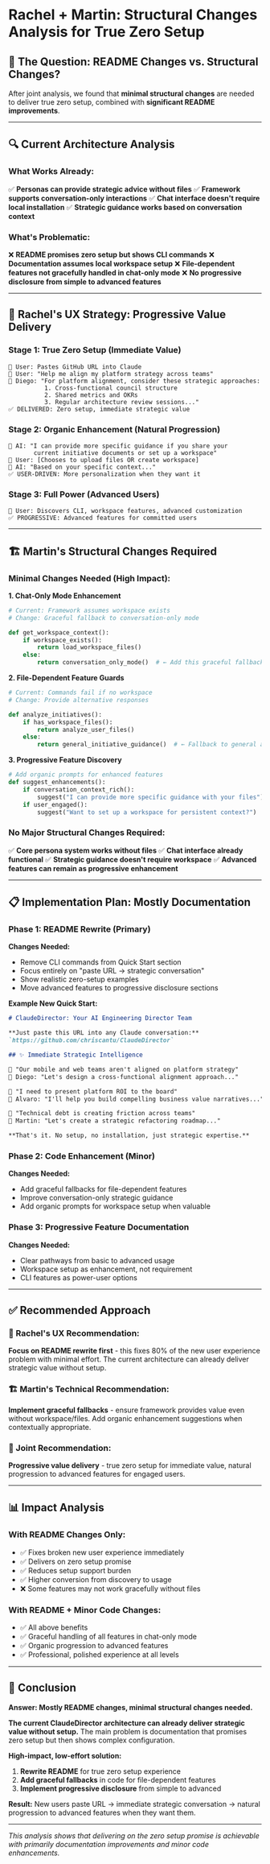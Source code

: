 # Rachel + Martin: Structural Changes Analysis for True Zero Setup

## 🎯 **The Question: README Changes vs. Structural Changes?**

After joint analysis, we found that **minimal structural changes** are needed to deliver true zero setup, combined with **significant README improvements**.

---

## 🔍 **Current Architecture Analysis**

### **What Works Already:**
✅ **Personas can provide strategic advice without files**
✅ **Framework supports conversation-only interactions**
✅ **Chat interface doesn't require local installation**
✅ **Strategic guidance works based on conversation context**

### **What's Problematic:**
❌ **README promises zero setup but shows CLI commands**
❌ **Documentation assumes local workspace setup**
❌ **File-dependent features not gracefully handled in chat-only mode**
❌ **No progressive disclosure from simple to advanced features**

---

## 🎨 **Rachel's UX Strategy: Progressive Value Delivery**

### **Stage 1: True Zero Setup (Immediate Value)**
```
👤 User: Pastes GitHub URL into Claude
💬 User: "Help me align my platform strategy across teams"
🤖 Diego: "For platform alignment, consider these strategic approaches:
          1. Cross-functional council structure
          2. Shared metrics and OKRs
          3. Regular architecture review sessions..."
✅ DELIVERED: Zero setup, immediate strategic value
```

### **Stage 2: Organic Enhancement (Natural Progression)**
```
🤖 AI: "I can provide more specific guidance if you share your
       current initiative documents or set up a workspace"
👤 User: [Chooses to upload files OR create workspace]
🤖 AI: "Based on your specific context..."
✅ USER-DRIVEN: More personalization when they want it
```

### **Stage 3: Full Power (Advanced Users)**
```
👤 User: Discovers CLI, workspace features, advanced customization
✅ PROGRESSIVE: Advanced features for committed users
```

---

## 🏗️ **Martin's Structural Changes Required**

### **Minimal Changes Needed (High Impact):**

**1. Chat-Only Mode Enhancement**
```python
# Current: Framework assumes workspace exists
# Change: Graceful fallback to conversation-only mode

def get_workspace_context():
    if workspace_exists():
        return load_workspace_files()
    else:
        return conversation_only_mode()  # ← Add this graceful fallback
```

**2. File-Dependent Feature Guards**
```python
# Current: Commands fail if no workspace
# Change: Provide alternative responses

def analyze_initiatives():
    if has_workspace_files():
        return analyze_user_files()
    else:
        return general_initiative_guidance()  # ← Fallback to general advice
```

**3. Progressive Feature Discovery**
```python
# Add organic prompts for enhanced features
def suggest_enhancements():
    if conversation_context_rich():
        suggest("I can provide more specific guidance with your files")
    if user_engaged():
        suggest("Want to set up a workspace for persistent context?")
```

### **No Major Structural Changes Required:**
✅ **Core persona system works without files**
✅ **Chat interface already functional**
✅ **Strategic guidance doesn't require workspace**
✅ **Advanced features can remain as progressive enhancement**

---

## 📋 **Implementation Plan: Mostly Documentation**

### **Phase 1: README Rewrite (Primary)**
**Changes Needed:**
- Remove CLI commands from Quick Start section
- Focus entirely on "paste URL → strategic conversation"
- Show realistic zero-setup examples
- Move advanced features to progressive disclosure sections

**Example New Quick Start:**
```markdown
# ClaudeDirector: Your AI Engineering Director Team

**Just paste this URL into any Claude conversation:**
`https://github.com/chriscantu/ClaudeDirector`

## ✨ Immediate Strategic Intelligence

👤 "Our mobile and web teams aren't aligned on platform strategy"
🤖 Diego: "Let's design a cross-functional alignment approach..."

👤 "I need to present platform ROI to the board"
🤖 Alvaro: "I'll help you build compelling business value narratives..."

👤 "Technical debt is creating friction across teams"
🤖 Martin: "Let's create a strategic refactoring roadmap..."

**That's it. No setup, no installation, just strategic expertise.**
```

### **Phase 2: Code Enhancement (Minor)**
**Changes Needed:**
- Add graceful fallbacks for file-dependent features
- Improve conversation-only strategic guidance
- Add organic prompts for workspace setup when valuable

### **Phase 3: Progressive Feature Documentation**
**Changes Needed:**
- Clear pathways from basic to advanced usage
- Workspace setup as enhancement, not requirement
- CLI features as power-user options

---

## ✅ **Recommended Approach**

### **🎯 Rachel's UX Recommendation:**
**Focus on README rewrite first** - this fixes 80% of the new user experience problem with minimal effort. The current architecture can already deliver strategic value without setup.

### **🏗️ Martin's Technical Recommendation:**
**Implement graceful fallbacks** - ensure framework provides value even without workspace/files. Add organic enhancement suggestions when contextually appropriate.

### **🤝 Joint Recommendation:**
**Progressive value delivery** - true zero setup for immediate value, natural progression to advanced features for engaged users.

---

## 📊 **Impact Analysis**

### **With README Changes Only:**
- ✅ Fixes broken new user experience immediately
- ✅ Delivers on zero setup promise
- ✅ Reduces setup support burden
- ✅ Higher conversion from discovery to usage
- ❌ Some features may not work gracefully without files

### **With README + Minor Code Changes:**
- ✅ All above benefits
- ✅ Graceful handling of all features in chat-only mode
- ✅ Organic progression to advanced features
- ✅ Professional, polished experience at all levels

---

## 🎉 **Conclusion**

**Answer: Mostly README changes, minimal structural changes needed.**

**The current ClaudeDirector architecture can already deliver strategic value without setup.** The main problem is documentation that promises zero setup but then shows complex configuration.

**High-impact, low-effort solution:**
1. **Rewrite README** for true zero setup experience
2. **Add graceful fallbacks** in code for file-dependent features
3. **Implement progressive disclosure** from simple to advanced

**Result:** New users paste URL → immediate strategic conversation → natural progression to advanced features when they want them.

---

*This analysis shows that delivering on the zero setup promise is achievable with primarily documentation improvements and minor code enhancements.*
